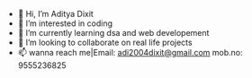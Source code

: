 - 👋 Hi, I’m Aditya Dixit
- 👀 I’m interested in coding
- 🌱 I’m currently learning dsa and web developement
- 💞️ I’m looking to collaborate on real life projects
- 📫 wanna reach me|Email: adi2004dixit@gmail.com    mob.no: 9555236825

<!---
A635-web/A635-web is a ✨ special ✨ repository because its `README.md` (this file) appears on your GitHub profile.
You can click the Preview link to take a look at your changes.
--->
